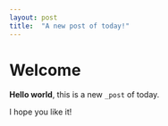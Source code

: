 ```yaml
---
layout: post
title:  "A new post of today!"
---
```


# Welcome

**Hello world**, this is a new `_post` of today.

I hope you like it!